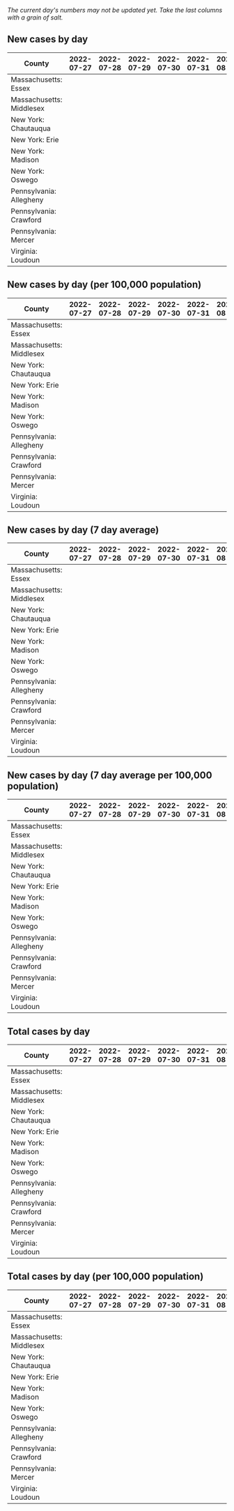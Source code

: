 _The current day's numbers may not be updated yet. Take the last columns with a grain of salt._
## New cases by day

| County | 2022-07-27 | 2022-07-28 | 2022-07-29 | 2022-07-30 | 2022-07-31 | 2022-08-01 | 2022-08-02 |
| --- | --- | --- | --- | --- | --- | --- | --- |
| Massachusetts: Essex |  |  |  |  |  |  |  |
| Massachusetts: Middlesex |  |  |  |  |  |  |  |
| New York: Chautauqua |  |  |  |  |  |  |  |
| New York: Erie |  |  |  |  |  |  |  |
| New York: Madison |  |  |  |  |  |  |  |
| New York: Oswego |  |  |  |  |  |  |  |
| Pennsylvania: Allegheny |  |  |  |  |  |  |  |
| Pennsylvania: Crawford |  |  |  |  |  |  |  |
| Pennsylvania: Mercer |  |  |  |  |  |  |  |
| Virginia: Loudoun |  |  |  |  |  |  |  |

## New cases by day (per 100,000 population)

| County | 2022-07-27 | 2022-07-28 | 2022-07-29 | 2022-07-30 | 2022-07-31 | 2022-08-01 | 2022-08-02 |
| --- | --- | --- | --- | --- | --- | --- | --- |
| Massachusetts: Essex |  |  |  |  |  |  |  |
| Massachusetts: Middlesex |  |  |  |  |  |  |  |
| New York: Chautauqua |  |  |  |  |  |  |  |
| New York: Erie |  |  |  |  |  |  |  |
| New York: Madison |  |  |  |  |  |  |  |
| New York: Oswego |  |  |  |  |  |  |  |
| Pennsylvania: Allegheny |  |  |  |  |  |  |  |
| Pennsylvania: Crawford |  |  |  |  |  |  |  |
| Pennsylvania: Mercer |  |  |  |  |  |  |  |
| Virginia: Loudoun |  |  |  |  |  |  |  |

## New cases by day (7 day average)

| County | 2022-07-27 | 2022-07-28 | 2022-07-29 | 2022-07-30 | 2022-07-31 | 2022-08-01 | 2022-08-02 |
| --- | --- | --- | --- | --- | --- | --- | --- |
| Massachusetts: Essex |  |  |  |  |  |  |  |
| Massachusetts: Middlesex |  |  |  |  |  |  |  |
| New York: Chautauqua |  |  |  |  |  |  |  |
| New York: Erie |  |  |  |  |  |  |  |
| New York: Madison |  |  |  |  |  |  |  |
| New York: Oswego |  |  |  |  |  |  |  |
| Pennsylvania: Allegheny |  |  |  |  |  |  |  |
| Pennsylvania: Crawford |  |  |  |  |  |  |  |
| Pennsylvania: Mercer |  |  |  |  |  |  |  |
| Virginia: Loudoun |  |  |  |  |  |  |  |

## New cases by day (7 day average per 100,000 population)

| County | 2022-07-27 | 2022-07-28 | 2022-07-29 | 2022-07-30 | 2022-07-31 | 2022-08-01 | 2022-08-02 |
| --- | --- | --- | --- | --- | --- | --- | --- |
| Massachusetts: Essex |  |  |  |  |  |  |  |
| Massachusetts: Middlesex |  |  |  |  |  |  |  |
| New York: Chautauqua |  |  |  |  |  |  |  |
| New York: Erie |  |  |  |  |  |  |  |
| New York: Madison |  |  |  |  |  |  |  |
| New York: Oswego |  |  |  |  |  |  |  |
| Pennsylvania: Allegheny |  |  |  |  |  |  |  |
| Pennsylvania: Crawford |  |  |  |  |  |  |  |
| Pennsylvania: Mercer |  |  |  |  |  |  |  |
| Virginia: Loudoun |  |  |  |  |  |  |  |

## Total cases by day

| County | 2022-07-27 | 2022-07-28 | 2022-07-29 | 2022-07-30 | 2022-07-31 | 2022-08-01 | 2022-08-02 |
| --- | --- | --- | --- | --- | --- | --- | --- |
| Massachusetts: Essex |  |  |  |  |  |  | 229738 |
| Massachusetts: Middlesex |  |  |  |  |  |  | 389041 |
| New York: Chautauqua |  |  |  |  |  |  | 26337 |
| New York: Erie |  |  |  |  |  |  | 242269 |
| New York: Madison |  |  |  |  |  |  | 14986 |
| New York: Oswego |  |  |  |  |  |  | 30154 |
| Pennsylvania: Allegheny |  |  |  |  |  |  | 299632 |
| Pennsylvania: Crawford |  |  |  |  |  |  | 21455 |
| Pennsylvania: Mercer |  |  |  |  |  |  | 25093 |
| Virginia: Loudoun |  |  |  |  |  |  | 84080 |

## Total cases by day (per 100,000 population)

| County | 2022-07-27 | 2022-07-28 | 2022-07-29 | 2022-07-30 | 2022-07-31 | 2022-08-01 | 2022-08-02 |
| --- | --- | --- | --- | --- | --- | --- | --- |
| Massachusetts: Essex |  |  |  |  |  |  | 29116.4 |
| Massachusetts: Middlesex |  |  |  |  |  |  | 24138.6 |
| New York: Chautauqua |  |  |  |  |  |  | 20753.6 |
| New York: Erie |  |  |  |  |  |  | 26370.8 |
| New York: Madison |  |  |  |  |  |  | 21124.6 |
| New York: Oswego |  |  |  |  |  |  | 24694.3 |
| Pennsylvania: Allegheny |  |  |  |  |  |  | 24639.9 |
| Pennsylvania: Crawford |  |  |  |  |  |  | 25351.8 |
| Pennsylvania: Mercer |  |  |  |  |  |  | 22931.9 |
| Virginia: Loudoun |  |  |  |  |  |  | 20331.8 |
